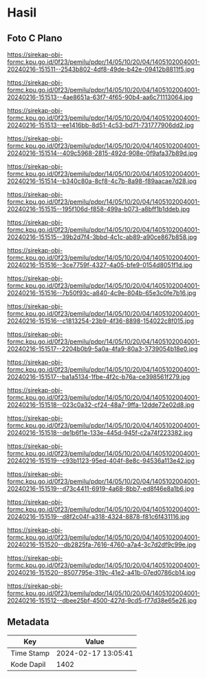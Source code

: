 # Hasil

## Foto C Plano

https://sirekap-obj-formc.kpu.go.id/0f23/pemilu/pdpr/14/05/10/20/04/1405102004001-20240216-151511--2543b802-4df8-49de-b42e-09412b8811f5.jpg

https://sirekap-obj-formc.kpu.go.id/0f23/pemilu/pdpr/14/05/10/20/04/1405102004001-20240216-151513--4ae8651a-63f7-4f65-90b4-aa6c71113064.jpg

https://sirekap-obj-formc.kpu.go.id/0f23/pemilu/pdpr/14/05/10/20/04/1405102004001-20240216-151513--ee1416bb-8d51-4c53-bd71-731777906dd2.jpg

https://sirekap-obj-formc.kpu.go.id/0f23/pemilu/pdpr/14/05/10/20/04/1405102004001-20240216-151514--409c5968-2815-492d-908e-0f9afa37b89d.jpg

https://sirekap-obj-formc.kpu.go.id/0f23/pemilu/pdpr/14/05/10/20/04/1405102004001-20240216-151514--b340c80a-8cf8-4c7b-8a98-f89aacae7d28.jpg

https://sirekap-obj-formc.kpu.go.id/0f23/pemilu/pdpr/14/05/10/20/04/1405102004001-20240216-151515--195f106d-f858-499a-b073-a8bff1b1ddeb.jpg

https://sirekap-obj-formc.kpu.go.id/0f23/pemilu/pdpr/14/05/10/20/04/1405102004001-20240216-151515--39b2d7f4-3bbd-4c1c-ab89-a90ce867b858.jpg

https://sirekap-obj-formc.kpu.go.id/0f23/pemilu/pdpr/14/05/10/20/04/1405102004001-20240216-151516--3ce7759f-4327-4a05-bfe9-0154d8051f1d.jpg

https://sirekap-obj-formc.kpu.go.id/0f23/pemilu/pdpr/14/05/10/20/04/1405102004001-20240216-151516--7b50f93c-a840-4c9e-804b-65e3c0fe7b16.jpg

https://sirekap-obj-formc.kpu.go.id/0f23/pemilu/pdpr/14/05/10/20/04/1405102004001-20240216-151516--c1813254-23b9-4f36-8898-154022c8f015.jpg

https://sirekap-obj-formc.kpu.go.id/0f23/pemilu/pdpr/14/05/10/20/04/1405102004001-20240216-151517--2204b0b9-5a0a-4fa9-80a3-3739054b18e0.jpg

https://sirekap-obj-formc.kpu.go.id/0f23/pemilu/pdpr/14/05/10/20/04/1405102004001-20240216-151517--ba1a5134-1fbe-4f2c-b76a-ce398561f279.jpg

https://sirekap-obj-formc.kpu.go.id/0f23/pemilu/pdpr/14/05/10/20/04/1405102004001-20240216-151518--023c0a32-cf24-48a7-9ffa-12dde72e02d8.jpg

https://sirekap-obj-formc.kpu.go.id/0f23/pemilu/pdpr/14/05/10/20/04/1405102004001-20240216-151518--de1b6f1e-133e-445d-945f-c2a74f223382.jpg

https://sirekap-obj-formc.kpu.go.id/0f23/pemilu/pdpr/14/05/10/20/04/1405102004001-20240216-151519--c93b1123-95ed-404f-8e8c-94536a113e42.jpg

https://sirekap-obj-formc.kpu.go.id/0f23/pemilu/pdpr/14/05/10/20/04/1405102004001-20240216-151519--d73c4411-6919-4a68-8bb7-ed8f46e8a1b6.jpg

https://sirekap-obj-formc.kpu.go.id/0f23/pemilu/pdpr/14/05/10/20/04/1405102004001-20240216-151519--d8f2c04f-a318-4324-8878-f81c6f431116.jpg

https://sirekap-obj-formc.kpu.go.id/0f23/pemilu/pdpr/14/05/10/20/04/1405102004001-20240216-151520--db2825fa-7616-4760-a7a4-3c7d2df9c99e.jpg

https://sirekap-obj-formc.kpu.go.id/0f23/pemilu/pdpr/14/05/10/20/04/1405102004001-20240216-151520--8507795e-319c-41e2-a41b-07ed0786cb14.jpg

https://sirekap-obj-formc.kpu.go.id/0f23/pemilu/pdpr/14/05/10/20/04/1405102004001-20240216-151512--dbee25bf-4500-427d-9cd5-f77d38e65e26.jpg


## Metadata

| Key        | Value               |
| ---------- | ------------------- |
| Time Stamp | 2024-02-17 13:05:41 |
| Kode Dapil | 1402                |




